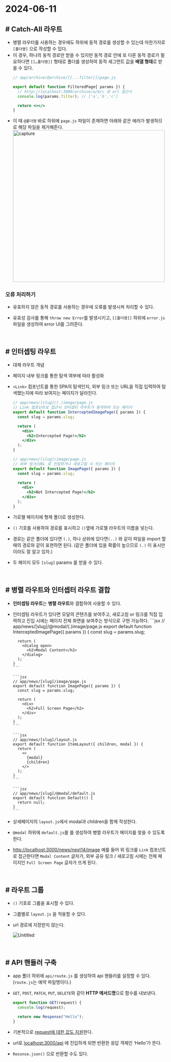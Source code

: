 # 2024-06-11

## # Catch-All 라우트

- 병렬 라우터를 사용하는 경우에도 하위에 동적 경로를 생성할 수 있는데 마찬가지로 `[폴더명]` 으로 작성할 수 있다.
- 이 경우, 하나의 동적 경로만 받을 수 있지만 동적 경로 안에 또 다른 동적 경로가 필요하다면 `[[…폴더명]]` 형태로 폴더를 생성하여 동적 세그먼트 값을 **배열 형태**로 받을 수 있다.
  ```jsx
  // app/archive/@archive/[[...filter]]/page.js

  export default function FilteredPage{ params }) {
  	// http://localhost:3000/archive/a/b/c 로 url 접근시
    console.log(params.filter); // ['a','b','c']

    return <></>
  }
  ```
- 이 때 `@폴더명` 바로 하위에 `page.js` 파일이 존재하면 아래와 같은 에러가 발생하므로 해당 파일을 제거해준다.
  <img width="475" alt="capture" src="https://github.com/monthly-cs/2024-06-nextjs/assets/84265783/052fa4c3-4e06-47e3-bd20-ebb70ab40acb">

### 오류 처리하기

- 유효하지 않은 동적 경로를 사용하는 경우에 오류를 발생시켜 처리할 수 있다.

- 유효성 검사를 통해 `throw new Error`를 발생시키고, `[[폴더명]]` 하위에 `error.js` 파일을 생성하여 error UI를 그려준다.

<br/>

## # 인터셉팅 라우트

- 대체 라우트 개념
- 페이지 내부 링크를 통한 탐색 여부에 따라 활성화
- `<Link>` 컴포넌트를 통한 SPA의 탐색인지, 외부 링크 또는 URL을 직접 입력하여 탐색했는지에 따라 보여지는 페이지가 달라진다.

  ```jsx
  // app/news/[slug]/(.)image/page.js
  // Link 컴포넌트로 접근시 인터셉터 라우트가 동작하여 뜨는 페이지
  export default function InterceptedImagePage({ params }) {
    const slug = params.slug;

    return (
      <div>
        <h2>Intercepted Page!</h2>
      </div>
    );
  }
  ```

  ```jsx
  // app/news/[slug]/image/page.js
  // 외부 링크/URL 로 진입하거나 새로고침 시 뜨는 페이지
  export default function ImagePage({ params }) {
    const slug = params.slug;

    return (
      <div>
        <h2>Not Intercepted Page!</h2>
      </div>
    );
  }
  ```

- 가로챌 페이지에 형제 폴더로 생성한다.
- `()` 기호를 사용하여 경로를 표시하고 `()`옆에 가로챌 라우트의 이름을 넣는다.
- 경로는 같은 폴더에 있다면 `(.)`, 하나 상위에 있다면`(..)` 와 같이 파일을 import 할 때의 경로와 같이 표현하면 된다. (같은 폴더에 있을 확률이 높으므로 `(.)` 이 표시만이라도 잘 알고 있자.)
- 두 페이지 모두 `[slug]` params 를 받을 수 있다.

<br/>

## # 병렬 라우트와 인터셉터 라우트 결합

- **인터셉팅 라우트**는 **병렬 라우트**와 결합하여 사용할 수 있다.
- 인터셉팅 라우트가 있다면 모달의 콘텐츠를 보여주고,
  새로고침 or 링크를 직접 입력하고 진입 시에는 페이지 전체 화면을 보여주는 방식으로 구현 가능하다.
      ```jsx
      // app/news/[slug]/@modal/(.)image/page.js
      export default function InterceptedImagePage({ params }) {
      	const slug = params.slug;

        return (
          <dialog open>
          	<h2>Modal Content</h2>
          </dialog>
        );
      }
      ```

      ```jsx
      // app/news/[slug]/image/page.js
      export default function ImagePage({ params }) {
      	const slug = params.slug;

        return (
          <div>
          	<h2>Full Screen Page</h2>
          </div>
        );
      }
      ```

      ```jsx
      // app/news/[slug]/layout.js
      export default function ItemLayout({ children, modal }) {
        return (
          <>
            {modal}
            {children}
          </>
        );
      }
      ```

      ```jsx
      // app/news/[slug]/@modal/default.js
      export default function Default() {
      	return null;
      }
      ```
- 상세페이지의 `layout.js`에서 modal과 children을 함께 작성한다.
- `@modal` 하위에 `default.js`를 를 생성하여 병렬 라우트가 페이지를 찾을 수 있도록 한다.
- [http://localhost:3000/news/next14/image](http://localhost:3000/news/next14/image)
  예를 들어 위 링크를 `Link` 컴포넌트로 접근한다면 `Modal Content` 글자가,
  외부 공유 링크 / 새로고침 시에는 전체 페이지인 `Full Screen Page` 글자가 뜨게 된다.

<br/>

## # 라우트 그룹

- `()` 기호로 그룹을 표시할 수 있다.
- 그룹별로 `layout.js` 을 적용할 수 있다.
- url 경로에 지장받지 않는다.

  ![Untitled](https://github.com/monthly-cs/2024-06-nextjs/assets/84265783/c0937f7c-d325-4b2c-b5e9-881d2a39d0b8)

<br/>

## # API 핸들러 구축

- app 폴더 하위에 `api/route.js` 를 생성하여 api 핸들러를 설정할 수 있다. (`route.js`는 예약 파일명이다.)
- `GET`, `POST`, `PATCH`, `PUT`, `DELETE`와 같이 **HTTP 메서드명**으로 함수를 내보낸다.

  ```jsx
  export function GET(request) {
    console.log(request);

    return new Response("Hello");
  }
  ```

- 기본적으로 [request에 대한 값도 지원](https://developer.mozilla.org/ko/docs/Web/API/Request)한다.

- url로 [localhost:3000/api](http://localhost:3000/api) 에 진입하게 되면 반환한 응답 객체인 ‘Hello’가 뜬다.

- `Resonse.json()` 으로 반환할 수도 있다.
